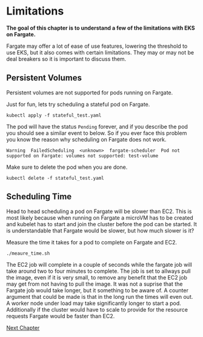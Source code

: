 # Limitations
**The goal of this chapter is to understand a few of the limitations with EKS on Fargate.**

Fargate may offer a lot of ease of use features, lowering the threshold to use EKS, but it also comes with certain limitations. They may or may not be deal breakers so it is important to discuss them.

## Persistent Volumes
Persistent volumes are not supported for pods running on Fargate.

Just for fun, lets try scheduling a stateful pod on Fargate.
```shell
kubectl apply -f stateful_test.yaml
```

The pod will have the status `Pending` forever, and if you describe the pod you should see a similar event to below. So if you ever face this problem you know the reason why scheduling on Fargate does not work.
```
Warning  FailedScheduling  <unknown>  fargate-scheduler  Pod not supported on Fargate: volumes not supported: test-volume
```

Make sure to delete the pod when you are done.
```shell
kubectl delete -f stateful_test.yaml
```

## Scheduling Time
Head to head scheduling a pod on Fargate will be slower than EC2. This is most likely because when running on Fargate a microVM has to be created and kubelet has to start and join the cluster before the pod can be started. It is understandable that Fargate would be slower, but how much slower is it?

Measure the time it takes for a pod to complete on Fargate and EC2.
```shell
./meaure_time.sh
```

The EC2 job will complete in a couple of seconds while the fargate job will take around two to four minutes to complete. The job is set to allways pull the image, even if it is very small, to remove any benefit that the EC2 job may get from not having to pull the image. It was not a suprise that the Fargate job would take longer, but it something to be aware of. A counter argument that could be made is that in the long run the times will even out. A worker node under load may take significantly longer to start a pod. Additionally if the cluster would have to scale to provide for the resource requests Fargate would be faster than EC2.

[Next Chapter](../6_cleanup)

